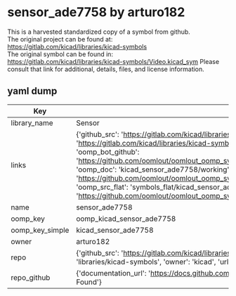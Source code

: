 # sensor_ade7758 by arturo182  
This is a harvested standardized copy of a symbol from github.  
The original project can be found at:  
https://gitlab.com/kicad/libraries/kicad-symbols  
The original symbol can be found in:
https://gitlab.com/kicad/libraries/kicad-symbols/Video.kicad_sym
Please consult that link for additional, details, files, and license information.  
## yaml dump  
| Key | Value |  
| --- | --- |  
| library_name | Sensor |  
| links | {'github_src': 'https://gitlab.com/kicad/libraries/kicad-symbols/Video.kicad_sym', 'github_src_repo': 'https://gitlab.com/kicad/libraries/kicad-symbols', 'oomp_bot': 'kicad_sensor_ade7758/working', 'oomp_bot_github': 'https://github.com/oomlout/oomlout_oomp_symbol_bot/tree/main/kicad_sensor_ade7758/working', 'oomp_doc': 'kicad_sensor_ade7758/working', 'oomp_doc_github': 'https://github.com/oomlout/oomlout_oomp_symbol_doc/tree/main/kicad_sensor_ade7758/working', 'oomp_src_flat': 'symbols_flat/kicad_sensor_ade7758/working', 'oomp_src_flat_github': 'https://github.com/oomlout/oomlout_oomp_symbol_src/tree/main/kicad_sensor_ade7758/working'} |  
| name | sensor_ade7758 |  
| oomp_key | oomp_kicad_sensor_ade7758 |  
| oomp_key_simple | kicad_sensor_ade7758 |  
| owner | arturo182 |  
| repo | {'github_src': 'https://gitlab.com/kicad/libraries/kicad-symbols/Video.kicad_sym', 'name': 'libraries/kicad-symbols', 'owner': 'kicad', 'url': 'https://gitlab.com/kicad/libraries/kicad-symbols'} |  
| repo_github | {'documentation_url': 'https://docs.github.com/rest/repos/repos#get-a-repository', 'message': 'Not Found'} |  

